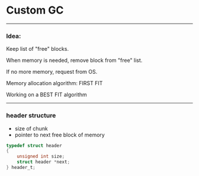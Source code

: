 # Custom GC

---

### Idea:

Keep list of "free" blocks.

When memory is needed, remove block from "free" list.

If no more memory, request from OS.

Memory allocation algorithm: FIRST FIT

Working on a BEST FIT algorithm

---

### header structure

- size of chunk
- pointer to next free block of memory

```c
typedef struct header
{
    unsigned int size;
    struct header *next;
} header_t;
```
